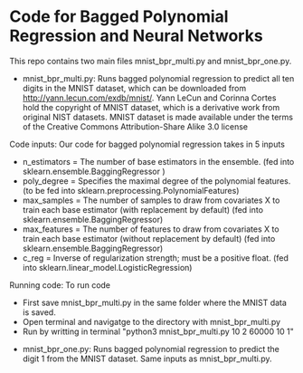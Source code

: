 # Code for Bagged Polynomial Regression and Neural Networks
This repo contains two main files mnist_bpr_multi.py and mnist_bpr_one.py.

+ mnist_bpr_multi.py: Runs bagged polynomial regression to predict all ten digits in the MNIST dataset, which can be downloaded from http://yann.lecun.com/exdb/mnist/. Yann LeCun and Corinna Cortes hold the copyright of MNIST dataset, which is a derivative work from original NIST datasets. MNIST dataset is made available under the terms of the Creative Commons Attribution-Share Alike 3.0 license

Code inputs: Our code for bagged polynomial regression takes in 5 inputs 
  - n_estimators = The number of base estimators in the ensemble. (fed into sklearn.ensemble.BaggingRegressor )
  - poly_degree = Specifies the maximal degree of the polynomial features.  (to be fed into sklearn.preprocessing.PolynomialFeatures)
  - max_samples = The number of samples to draw from covariates X to train each base estimator (with replacement by default) (fed into
  sklearn.ensemble.BaggingRegressor)
  - max_features = The number of features to draw from covariates X to train each base estimator (without replacement by default) (fed into
  sklearn.ensemble.BaggingRegressor)
  - c_reg = Inverse of regularization strength; must be a positive float. (fed into sklearn.linear_model.LogisticRegression)

Running code: To run code
  - First save mnist_bpr_multi.py in the same folder where the MNIST data is saved. 
  - Open terminal and navigatge to the directory with mnist_bpr_multi.py
  - Run by writting in terminal "python3 mnist_bpr_multi.py 10 2 60000 10 1"


+ mnist_bpr_one.py: Runs bagged polynomial regression to predict the digit 1 from the MNIST dataset. Same inputs as mnist_bpr_multi.py. 
